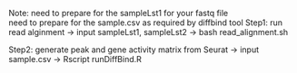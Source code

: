 Note: need to prepare for the sampleLst1 for your fastq file  
      need to prepare for the sample.csv as required by diffbind tool
Step1: run read alginment
   -> input sampleLst1, sampleLst2 
   -> bash read_alignment.sh 

Step2: generate peak and gene activity matrix from Seurat 
  -> input sample.csv 
  -> Rscript runDiffBind.R 
